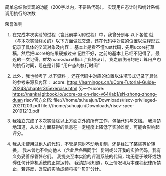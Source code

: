 简单总结你实现的功能（200字以内，不要贴代码）。
实现用户态计时和统计系统调用执行的次数


荣誉准则

1. 在完成本次实验的过程（含此前学习的过程）中，我曾分别与 以下各位 就（与本次实验相关的）以下方面做过交流，还在代码中对应的位置以注释形式记录了具体的交流对象及内容：
基本上是看不懂rust代码，先用ucore打草稿，然后把ucore的结果硬搬过来
记性不好，之前的基本上已经不记得了，最近的一次记得，群友nomodeset指正了我的设计，我之前使用的是计算用户态的执行时间，现在是计算 “用户态的执行时间”

2. 此外，我也参考了 以下资料 ，还在代码中对应的位置以注释形式记录了具体的参考来源及内容：
ucore: https://learningos.cn/uCore-Tutorial-Guide-2024S/chapter3/5exercise.html
另一个ucore: https://nankai.gitbook.io/ucore-os-on-risc-v64/lab1/shi-zhong-zhong-duan
riscv官方文档: file:///home/suhuajun/Downloads/riscv-privileged-20211203.pdf
               file:///home/suhuajun/Downloads/riscv-spec-20191213.pdf

3. 我独立完成了本次实验除以上方面之外的所有工作，包括代码与文档。 我清楚地知道，从以上方面获得的信息在一定程度上降低了实验难度，可能会影响起评分。

4. 我从未使用过他人的代码，不管是原封不动地复制，还是经过了某些等价转换。 我未曾也不会向他人（含此后各届同学）复制或公开我的实验代码，我有义务妥善保管好它们。 我提交至本实验的评测系统的代码，均无意于破坏或妨碍任何计算机系统的正常运转。 我清楚地知道，以上情况均为本课程纪律所禁止，若违反，对应的实验成绩将按“-100”分计。

